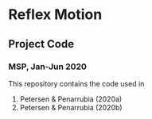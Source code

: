 # Reflex Motion
## Project Code
### MSP, Jan-Jun 2020

This repository contains the code used in 
1. Petersen & Penarrubia (2020a)
2. Petersen & Penarrubia (2020b)


